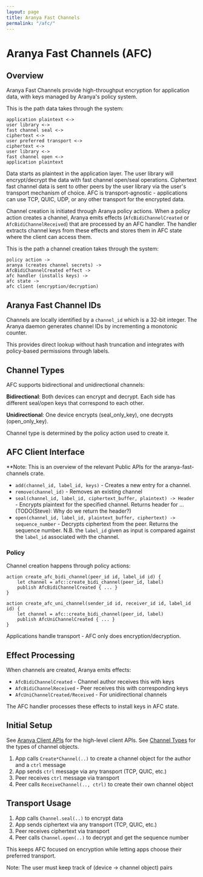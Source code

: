 ```yaml
---
layout: page
title: Aranya Fast Channels
permalink: "/afc/"
---
```


# Aranya Fast Channels (AFC)

## Overview

Aranya Fast Channels provide high-throughput encryption for application data, with keys managed by Aranya's policy system.

This is the path data takes through the system:
```
application plaintext <->
user library <->
fast channel seal <->
ciphertext <->
user preferred transport <->
ciphertext <->
user library <->
fast channel open <->
application plaintext
```

Data starts as plaintext in the application layer. The user library will encrypt/decrypt the data with fast channel open/seal operations.
Ciphertext fast channel data is sent to other peers by the user library via the user's transport mechanism of choice.
AFC is transport-agnostic - applications can use TCP, QUIC, UDP, or any other transport for the encrypted data.

Channel creation is initiated through Aranya policy actions. When a policy action creates a channel, Aranya emits effects (`AfcBidiChannelCreated` or `AfcBidiChannelReceived`) that are processed by an AFC handler. The handler extracts channel keys from these effects and stores them in AFC state where the client can access them.

This is the path a channel creation takes through the system:
```
policy action ->
aranya (creates channel secrets) ->
AfcBidiChannelCreated effect ->
afc handler (installs keys) ->
afc state ->
afc client (encryption/decryption)
```

## Aranya Fast Channel IDs

Channels are locally identified by a `channel_id` which is a 32-bit integer. 
The Aranya daemon generates channel IDs by incrementing a monotonic counter.

This provides direct lookup without hash truncation and integrates with
policy-based permissions through labels.

## Channel Types

AFC supports bidirectional and unidirectional channels:

**Bidirectional**: Both devices can encrypt and decrypt. Each side has
different seal/open keys that correspond to each other.

**Unidirectional**: One device encrypts (seal_only_key), one decrypts
(open_only_key).

Channel type is determined by the policy action used to create it.

## AFC Client Interface

**Note: This is an overview of the relevant Public APIs for the aranya-fast-channels crate.

- `add(channel_id, label_id, keys)` -
  Creates a new entry for a channel.
- `remove(channel_id)` -
  Removes an existing channel
- `seal(channel_id, label_id, ciphertext_buffer, plaintext) -> Header` -
  Encrypts plaintext for the specified channel. Returns header for ...
  (TODO(Steve): Why do we return the header?)
- `open(channel_id, label_id, plaintext_buffer, ciphertext) -> sequence_number` -
  Decrypts ciphertext from the peer. Returns the sequence number.
  N.B. the `label_id` given as input is compared against the `label_id` associated with the channel.

### Policy

Channel creation happens through policy actions:

```policy
action create_afc_bidi_channel(peer_id id, label_id id) {
    let channel = afc::create_bidi_channel(peer_id, label)
    publish AfcBidiChannelCreated { ... }
}

action create_afc_uni_channel(sender_id id, receiver_id id, label_id id) {
    let channel = afc::create_bidi_channel(peer_id, label)
    publish AfcUniChannelCreated { ... }
}
```

Applications handle transport - AFC only does encryption/decryption.

## Effect Processing

When channels are created, Aranya emits effects:
- `AfcBidiChannelCreated` - Channel author receives this with keys
- `AfcBidiChannelReceived` - Peer receives this with corresponding keys
- `AfcUniChannelCreated/Received` - For unidirectional channels

The AFC handler processes these effects to install keys in AFC state.

## Initial Setup

See [Aranya Client APIs](/docs/aranya-mvp.md#client-apis-1) for the high-level client APIs.
See [Channel Types](/docs/aranya-mvp.md#channel-types) for the types of channel objects.

1. App calls `Create*Channel(..)` to create a channel object for the author and a `ctrl` message
2. App sends `ctrl` message via any transport (TCP, QUIC, etc.)
3. Peer receives `ctrl` message via transport
4. Peer calls `ReceiveChannel(.., ctrl)` to create their own channel object

## Transport Usage

1. App calls `Channel.seal(..)` to encrypt data
2. App sends ciphertext via any transport (TCP, QUIC, etc.)
3. Peer receives ciphertext via transport  
4. Peer calls `Channel.open(..)` to decrypt and get the sequence number

This keeps AFC focused on encryption while letting apps choose their
preferred transport.

Note: The user must keep track of (device -> channel object) pairs
